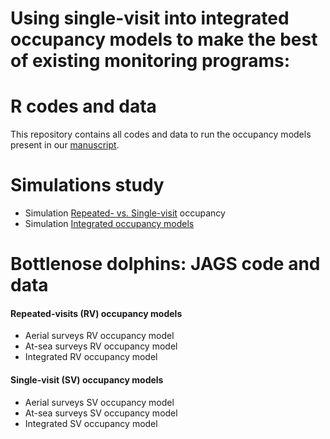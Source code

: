 # Using single-visit into integrated occupancy models to make the best of existing monitoring programs:  
# R codes and data

This repository contains all codes and data to run the occupancy models present in our [manuscript](). 

# Simulations study

  - Simulation [Repeated- vs. Single-visit](/Simulations/SimRVSV.Rmd) occupancy
  - Simulation [Integrated occupancy models](/Simulations/Sim_SuppMat_V3.Rmd)

# Bottlenose dolphins: JAGS code and data  

#### Repeated-visits (RV) occupancy models

  - Aerial surveys RV occupancy model
  - At-sea surveys RV occupancy model
  - Integrated RV occupancy model 
  
#### Single-visit (SV) occupancy models

  - Aerial surveys SV occupancy model
  - At-sea surveys SV occupancy model
  - Integrated SV occupancy model
  
  

